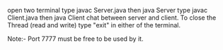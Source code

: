 open two terminal
type javac Server.java then java Server
type javac Client.java then java Client
chat between server and client.
To close the Thread (read and write) type "exit" in either of the terminal.

Note:- Port 7777 must be free to be used by it.
